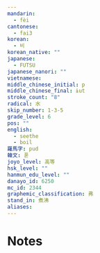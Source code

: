 ```yaml
---
mandarin:
  - fèi
cantonese:
  - fai3
korean:
  - 비
korean_native: ""
japanese:
  - FUTSU
japanese_nanori: ""
vietnamese:
middle_chinese_initial: p
middle_chinese_final: ɨut
stroke_count: "8"
radical: 水
skip_number: 1-3-5
grade_level: 6
pos: ""
english:
  - seethe
  - boil
羅馬字: pud
韓文: 푿
joyo_level: 高等
hsk_level: ""
hanmun_edu_level: ""
danayo_id: 6250
mc_id: 2344
graphemic_classification: 弗
stand_in: 煮沸
aliases:
---
```


# Notes
